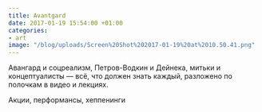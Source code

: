 ```yaml
---
title: Avantgard
date: 2017-01-19 15:54:00 +01:00
categories:
- art
image: "/blog/uploads/Screen%20Shot%202017-01-19%20at%2010.50.41.png"
---
```


Авангард и соцреализм, Петров-Водкин и Дейнека, митьки и концептуалисты — всё, что должен знать каждый, разложено по полочкам в видео и лекциях.

Акции, перформансы, хеппенинги
